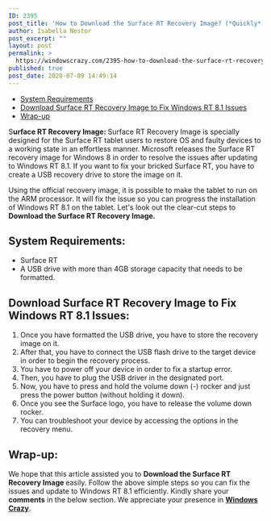 ```yaml
---
ID: 2395
post_title: 'How to Download the Surface RT Recovery Image? (*Quickly*)'
author: Isabella Nestor
post_excerpt: ""
layout: post
permalink: >
  https://windowscrazy.com/2395-how-to-download-the-surface-rt-recovery-image-quickly/
published: true
post_date: 2020-07-09 14:49:14
---
```

<ul class="toc">
 	<li><a href="#1">System Requirements</a></li>
 	<li><a href="#2">Download Surface RT Recovery Image to Fix Windows RT 8.1 Issues</a></li>
 	<li><a href="#3">Wrap-up</a></li>
</ul>
<span class="dcap">S</span><strong>urface RT Recovery Image: </strong>Surface RT Recovery Image is specially designed for the Surface RT tablet users to restore OS and faulty devices to a working state in an effortless manner. Microsoft releases the Surface RT recovery image for Windows 8 in order to resolve the issues after updating to Windows RT 8.1. If you want to fix your bricked Surface RT, you have to create a USB recovery drive to store the image on it.

Using the official recovery image, it is possible to make the tablet to run on the ARM processor. It will fix the issue so you can progress the installation of Windows RT 8.1 on the tablet. Let's look out the clear-cut steps to <strong>Download the Surface RT Recovery Image</strong><strong>. </strong>
<h2 id="1"><strong>System Requirements:</strong></h2>
<ul>
 	<li>Surface RT</li>
 	<li>A USB drive with more than 4GB storage capacity that needs to be formatted.</li>
</ul>
<h2 id="2">Download Surface RT Recovery Image to Fix Windows RT 8.1 Issues:</h2>
<ol>
 	<li>Once you have formatted the USB drive, you have to store the recovery image on it.</li>
 	<li>After that, you have to connect the USB flash drive to the target device in order to begin the recovery process.</li>
 	<li>You have to power off your device in order to fix a startup error.</li>
 	<li>Then, you have to plug the USB driver in the designated port.</li>
 	<li>Now, you have to press and hold the volume down (-) rocker and just press the power button (without holding it down).</li>
 	<li>Once you see the Surface logo, you have to release the volume down rocker.</li>
 	<li>You can troubleshoot your device by accessing the options in the recovery menu.</li>
</ol>
<h2 id="3">Wrap-up:</h2>
We hope that this article assisted you to <strong>Download the Surface RT Recovery Image </strong>easily. Follow the above simple steps so you can fix the issues and update to Windows RT 8.1 efficiently. Kindly share your <strong>comments</strong> in the below section. We appreciate your presence in <a href="https://windowscrazy.com/"><strong>Windows Crazy</strong></a>.